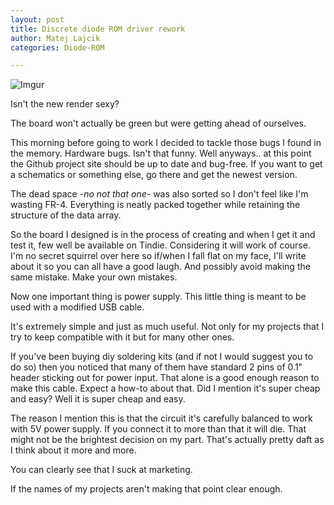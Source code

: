 ```yaml
---
layout: post
title: Discrete diode ROM driver rework
author: Matej Lajcik
categories: Diode-ROM

---
```


![Imgur](https://i.imgur.com/5bftrTy.png)

Isn't the new render sexy?

The board won't actually be green but were getting ahead of ourselves.

This morning before going to work I decided to tackle those bugs I found in the memory. Hardware bugs. Isn't that funny. Well anyways.. at this point the Github project site should be up to date and bug-free. If you want to get a schematics or something else, go there and get the newest version.

The dead space _-no not that one-_ was also sorted so I don't feel like I'm wasting FR-4. Everything is neatly packed together while retaining the structure of the data array.

So the board I designed is in the process of creating and when I get it and test it, few well be available on Tindie. Considering it will work of course. I'm no secret squirrel over here so if/when I fall flat on my face, I'll write about it so you can all have a good laugh. And possibly avoid making the same mistake. Make your own mistakes.

Now one important thing is power supply. This little thing is meant to be used with a modified USB cable.

It's extremely simple and just as much useful. Not only for my projects that I try to keep compatible with it but for many other ones.

If you've been buying diy soldering kits (and if not I would suggest you to do so) then you noticed that many of them have standard 2 pins of 0.1" header sticking out for power input. That alone is a good enough reason to make this cable. Expect a how-to about that. Did I mention it's super cheap and easy? Well it is super cheap and easy.

The reason I mention this is that the circuit it's carefully balanced to work with 5V power supply. If you connect it to more than that it will die. That might not be the brightest decision on my part. That's actually pretty daft as I think about it more and more.

You can clearly see that I suck at marketing.

If the names of my projects aren't making that point clear enough.
